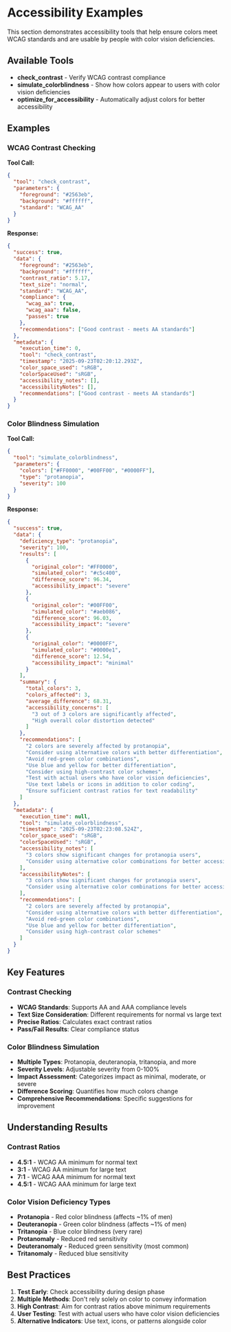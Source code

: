 # Accessibility Examples

This section demonstrates accessibility tools that help ensure colors meet WCAG standards and are usable by people with color vision deficiencies.

## Available Tools

- **check_contrast** - Verify WCAG contrast compliance
- **simulate_colorblindness** - Show how colors appear to users with color vision deficiencies
- **optimize_for_accessibility** - Automatically adjust colors for better accessibility

## Examples

### WCAG Contrast Checking

**Tool Call:**

```json
{
  "tool": "check_contrast",
  "parameters": {
    "foreground": "#2563eb",
    "background": "#ffffff",
    "standard": "WCAG_AA"
  }
}
```

**Response:**

```json
{
  "success": true,
  "data": {
    "foreground": "#2563eb",
    "background": "#ffffff",
    "contrast_ratio": 5.17,
    "text_size": "normal",
    "standard": "WCAG_AA",
    "compliance": {
      "wcag_aa": true,
      "wcag_aaa": false,
      "passes": true
    },
    "recommendations": ["Good contrast - meets AA standards"]
  },
  "metadata": {
    "execution_time": 0,
    "tool": "check_contrast",
    "timestamp": "2025-09-23T02:20:12.293Z",
    "color_space_used": "sRGB",
    "colorSpaceUsed": "sRGB",
    "accessibility_notes": [],
    "accessibilityNotes": [],
    "recommendations": ["Good contrast - meets AA standards"]
  }
}
```

### Color Blindness Simulation

**Tool Call:**

```json
{
  "tool": "simulate_colorblindness",
  "parameters": {
    "colors": ["#FF0000", "#00FF00", "#0000FF"],
    "type": "protanopia",
    "severity": 100
  }
}
```

**Response:**

```json
{
  "success": true,
  "data": {
    "deficiency_type": "protanopia",
    "severity": 100,
    "results": [
      {
        "original_color": "#FF0000",
        "simulated_color": "#c5c400",
        "difference_score": 96.34,
        "accessibility_impact": "severe"
      },
      {
        "original_color": "#00FF00",
        "simulated_color": "#aeb086",
        "difference_score": 96.03,
        "accessibility_impact": "severe"
      },
      {
        "original_color": "#0000FF",
        "simulated_color": "#0000e1",
        "difference_score": 12.54,
        "accessibility_impact": "minimal"
      }
    ],
    "summary": {
      "total_colors": 3,
      "colors_affected": 3,
      "average_difference": 68.31,
      "accessibility_concerns": [
        "3 out of 3 colors are significantly affected",
        "High overall color distortion detected"
      ]
    },
    "recommendations": [
      "2 colors are severely affected by protanopia",
      "Consider using alternative colors with better differentiation",
      "Avoid red-green color combinations",
      "Use blue and yellow for better differentiation",
      "Consider using high-contrast color schemes",
      "Test with actual users who have color vision deficiencies",
      "Use text labels or icons in addition to color coding",
      "Ensure sufficient contrast ratios for text readability"
    ]
  },
  "metadata": {
    "execution_time": null,
    "tool": "simulate_colorblindness",
    "timestamp": "2025-09-23T02:23:08.524Z",
    "color_space_used": "sRGB",
    "colorSpaceUsed": "sRGB",
    "accessibility_notes": [
      "3 colors show significant changes for protanopia users",
      "Consider using alternative color combinations for better accessibility"
    ],
    "accessibilityNotes": [
      "3 colors show significant changes for protanopia users",
      "Consider using alternative color combinations for better accessibility"
    ],
    "recommendations": [
      "2 colors are severely affected by protanopia",
      "Consider using alternative colors with better differentiation",
      "Avoid red-green color combinations",
      "Use blue and yellow for better differentiation",
      "Consider using high-contrast color schemes"
    ]
  }
}
```

## Key Features

### Contrast Checking

- **WCAG Standards**: Supports AA and AAA compliance levels
- **Text Size Consideration**: Different requirements for normal vs large text
- **Precise Ratios**: Calculates exact contrast ratios
- **Pass/Fail Results**: Clear compliance status

### Color Blindness Simulation

- **Multiple Types**: Protanopia, deuteranopia, tritanopia, and more
- **Severity Levels**: Adjustable severity from 0-100%
- **Impact Assessment**: Categorizes impact as minimal, moderate, or severe
- **Difference Scoring**: Quantifies how much colors change
- **Comprehensive Recommendations**: Specific suggestions for improvement

## Understanding Results

### Contrast Ratios

- **4.5:1** - WCAG AA minimum for normal text
- **3:1** - WCAG AA minimum for large text
- **7:1** - WCAG AAA minimum for normal text
- **4.5:1** - WCAG AAA minimum for large text

### Color Vision Deficiency Types

- **Protanopia** - Red color blindness (affects ~1% of men)
- **Deuteranopia** - Green color blindness (affects ~1% of men)
- **Tritanopia** - Blue color blindness (very rare)
- **Protanomaly** - Reduced red sensitivity
- **Deuteranomaly** - Reduced green sensitivity (most common)
- **Tritanomaly** - Reduced blue sensitivity

## Best Practices

1. **Test Early**: Check accessibility during design phase
2. **Multiple Methods**: Don't rely solely on color to convey information
3. **High Contrast**: Aim for contrast ratios above minimum requirements
4. **User Testing**: Test with actual users who have color vision deficiencies
5. **Alternative Indicators**: Use text, icons, or patterns alongside color
